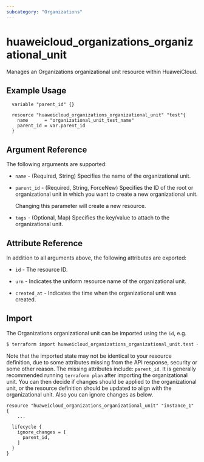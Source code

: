 ```yaml
---
subcategory: "Organizations"
---
```


# huaweicloud_organizations_organizational_unit

Manages an Organizations organizational unit resource within HuaweiCloud.

## Example Usage

```hcl
  variable "parent_id" {}
  
  resource "huaweicloud_organizations_organizational_unit" "test"{
    name      = "organizational_unit_test_name"
    parent_id = var.parent_id
  }
```

## Argument Reference

The following arguments are supported:

* `name` - (Required, String) Specifies the name of the organizational unit.

* `parent_id` - (Required, String, ForceNew) Specifies the ID of the root or organizational unit in which
  you want to create a new organizational unit.

  Changing this parameter will create a new resource.

* `tags` - (Optional, Map) Specifies the key/value to attach to the organizational unit.

## Attribute Reference

In addition to all arguments above, the following attributes are exported:

* `id` - The resource ID.

* `urn` - Indicates the uniform resource name of the organizational unit.

* `created_at` - Indicates the time when the organizational unit was created.

## Import

The Organizations organizational unit can be imported using the `id`, e.g.

```bash
$ terraform import huaweicloud_organizations_organizational_unit.test <id>
```

Note that the imported state may not be identical to your resource definition, due to some attributes missing from the
API response, security or some other reason. The missing attributes include: `parent_id`. It is generally recommended
running `terraform plan` after importing the organizational unit. You can then decide if changes should be applied to
the organizational unit, or the resource definition should be updated to align with the organizational unit. Also you
can ignore changes as below.

```hcl
resource "huaweicloud_organizations_organizational_unit" "instance_1" {
    ...

  lifecycle {
    ignore_changes = [
      parent_id,
    ]
  }
}
```
